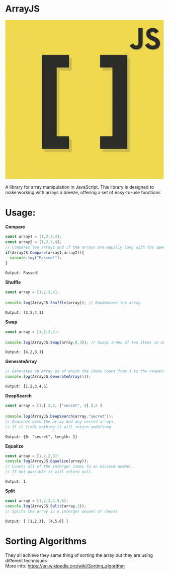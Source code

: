 # ArrayJS

![](logos/ArrayJS_logo_512x512.png)

A library for array manipulation in JavaScript. This library is designed to make working with arrays a breeze, offering a set of easy-to-use functions

# Usage:

**Compare**

```javascript
const array1 = [1,2,3,4];
const array2 = [1,2,3,4];
// Compares two arrays and if the arrays are equally long with the same items it will return true.
if(ArrayJS.Compare(array1,array2)){
  console.log("Passed!");
}

```
```
Output: Passed!
```

**Shuffle**

```javascript
const array = [1,2,3,4];

console.log(ArrayJS.Shuffle(array)); // Randomizes the array.

```
```
Output: [3,2,4,1]
```

**Swap**

```javascript
const array = [1,2,3,4];

console.log(ArrayJS.Swap(array,0,3)); // Swaps index of two items in an array.

```
```
Output: [4,2,3,1]
```

**GenerateArray**

```javascript
// Generates an array as of which the items count from 1 to the respective length of the array.
console.log(ArrayJS.GenerateArray(5));

```
```
Output: [1,2,3,4,5]
```

**DeepSearch**

```javascript
const array = [1,[ 2,3, ["secret", 4] ],5 ]

console.log(ArrayJS.DeepSearch(array,"secret"));
// Searches both the array and any nested arrays.
// If it finds nothing it will return undefined.
```
```
Output: {0: "secret", length: 1}
```

**Equalize**

```javascript
const array = [1,2,2,3];
console.log(ArrayJS.Equalize(array));
// Counts all of the interger items to an minimum number.
// If not possible it will return null.
```
```
Output: 1
```

**Split**

```javascript
const array = [1,2,3,4,5,6];
console.log(ArrayJS.Split(array,2)); 
// Splits the array in n interger amount of chunks
```
```
Output: [ [1,2,3], [4,5,6] ]
```

# Sorting Algorithms

They all achieve they same thing of sorting the array but they are using different techniques\
More info: https://en.wikipedia.org/wiki/Sorting_algorithm

